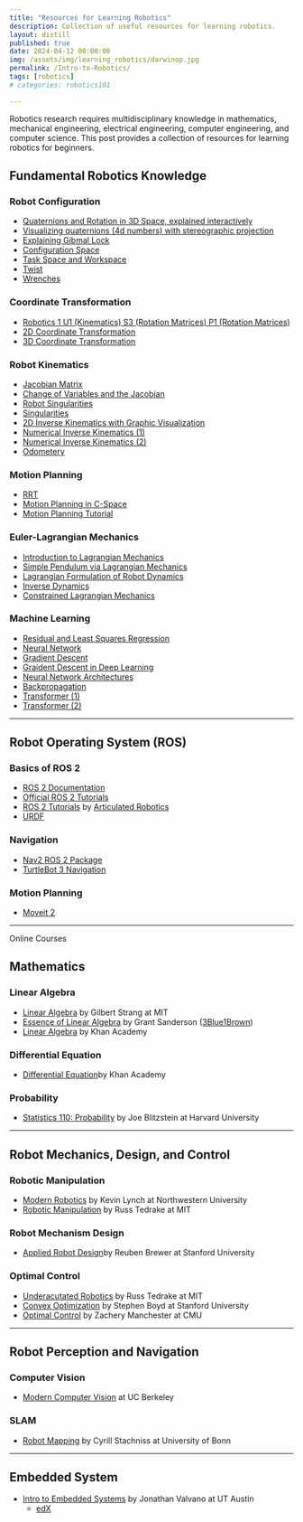 ```yaml
---
title: "Resources for Learning Robotics"
description: Collection of useful resources for learning robotics. 
layout: distill
published: true
date: 2024-04-12 00:00:00
img: /assets/img/learning_robotics/darwinop.jpg
permalink: /Intro-to-Robotics/
tags: [robotics]
# categories: robotics101

---
```


Robotics research requires multidisciplinary knowledge in mathematics, mechanical engineering, electrical engineering, computer engineering, and computer science. This post provides a collection of resources for learning robotics for beginners.

## Fundamental Robotics Knowledge

### Robot Configuration
- [Quaternions and Rotation in 3D Space, explained interactively](https://www.youtube.com/watch?v=zjMuIxRvygQ&t=33s)
- [Visualizing quaternions (4d numbers) with stereographic projection](https://www.youtube.com/watch?v=d4EgbgTm0Bg&t=469s)
- [Explaining Gibmal Lock](https://www.youtube.com/watch?v=zc8b2Jo7mno)
- [Configuration Space](https://www.youtube.com/watch?v=FyLNR3edOds&list=PLggLP4f-rq02vX0OQQ5vrCxbJrzamYDfx&index=6)
- [Task Space and Workspace](https://www.youtube.com/watch?v=hTuW51CpUg4&list=PLggLP4f-rq02vX0OQQ5vrCxbJrzamYDfx&index=9)
- [Twist](https://www.youtube.com/watch?v=mvGZtO_ruj0&list=PLggLP4f-rq02vX0OQQ5vrCxbJrzamYDfx&index=17)
- [Wrenches](https://www.youtube.com/watch?v=0wsYPJPGtKE&list=PLggLP4f-rq02vX0OQQ5vrCxbJrzamYDfx&index=20)

### Coordinate Transformation
- [Robotics 1 U1 (Kinematics) S3 (Rotation Matrices) P1 (Rotation Matrices)](https://www.youtube.com/watch?v=lVjFhNv2N8o)
- [2D Coordinate Transformation](https://www.youtube.com/watch?v=H_94DTWd8ck)
- [3D Coordinate Transformation](https://www.youtube.com/watch?v=rHLEWRxRGiM)

### Robot Kinematics
- [Jacobian Matrix](https://www.youtube.com/watch?v=bohL918kXQk)
- [Change of Variables and the Jacobian](https://www.youtube.com/watch?v=hhFzJvaY__U&t=510s)
- [Robot Singularities](https://www.youtube.com/watch?v=vCEWORZbD3Y&t=55s)
- [Singularities](https://www.youtube.com/watch?v=vjJgTvnQpBs&t=93s)
- [2D Inverse Kinematics with Graphic Visualization](https://www.youtube.com/watch?v=wgpgNLEEpeY)
- [Numerical Inverse Kinematics (1)](https://www.youtube.com/watch?v=VhUA0jf7tI8)
- [Numerical Inverse Kinematics (2)](https://www.youtube.com/watch?v=24cXvgQl-nk)
- [Odometery](https://www.youtube.com/watch?v=eQ9E0Zvp9jw&t=198s )

### Motion Planning
- [RRT](https://www.youtube.com/watch?v=Ob3BIJkQJEw)
- [Motion Planning in C-Space](https://www.youtube.com/watch?v=s2qrMwqm4D0&list=PLggLP4f-rq02vX0OQQ5vrCxbJrzamYDfx&index=51)
- [Motion Planning Tutorial](https://msl.cs.illinois.edu/~lavalle/papers/Lav11b.pdf)

### Euler-Lagrangian Mechanics
- [Introduction to Lagrangian Mechanics](https://www.youtube.com/watch?v=8UtnDaGHpq0)
- [Simple Pendulum via Lagrangian Mechanics](http://www.aoengr.com/Dynamics/LagrangianMechanicsPendulum.pdf)
- [Lagrangian Formulation of Robot Dynamics](https://www.youtube.com/watch?v=1U6y_68CjeY)
- [Inverse Dynamics](https://www.youtube.com/watch?v=ZASVKAlegfQ)
- [Constrained Lagrangian Mechanics](https://www.youtube.com/watch?v=keMzpa_iWjs)

### Machine Learning
- [Residual and Least Squares Regression](https://www.youtube.com/watch?v=yMgFHbjbAW8)
- [Neural Network](https://www.youtube.com/watch?v=aircAruvnKk&list=PLZHQObOWTQDNU6R1_67000Dx_ZCJB-3pi) 
- [Gradient Descent](https://www.youtube.com/watch?v=EKbFIWANwHw)
- [Graident Descent in Deep Learning](https://www.youtube.com/watch?v=IHZwWFHWa-w&list=PLZHQObOWTQDNU6R1_67000Dx_ZCJB-3pi&index=2)
- [Neural Network Architectures](https://www.youtube.com/watch?v=oJNHXPs0XDk)
- [Backpropagation](https://www.youtube.com/watch?v=Ilg3gGewQ5U&list=PLZHQObOWTQDNU6R1_67000Dx_ZCJB-3pi&index=3)
- [Transformer (1)](https://www.youtube.com/watch?v=wjZofJX0v4M&list=PLZHQObOWTQDNU6R1_67000Dx_ZCJB-3pi&index=5)
- [Transformer (2)](https://www.youtube.com/watch?v=eMlx5fFNoYc&list=PLZHQObOWTQDNU6R1_67000Dx_ZCJB-3pi&index=6)

-----
##  Robot Operating System (ROS)

### Basics of ROS 2
- [ROS 2 Documentation](https://docs.ros.org/en/iron/index.html)
- [Official ROS 2 Tutorials](https://docs.ros.org/en/iron/Tutorials.html)
- [ROS 2 Tutorials](https://articulatedrobotics.xyz/page4/) by [Articulated Robotics](https://www.youtube.com/@ArticulatedRobotics)
- [URDF](https://industrial-training-master.readthedocs.io/en/melodic/_source/session3/Intro-to-URDF.html)

### Navigation
- [Nav2 ROS 2 Package](https://navigation.ros.org/)
- [TurtleBot 3 Navigation](https://emanual.robotis.com/docs/en/platform/turtlebot3/navigation/)

### Motion Planning
- [Moveit 2](https://moveit.picknik.ai/main/index.html)


-----

Online Courses

##  Mathematics

### Linear Algebra

- [Linear Algebra](https://ocw.mit.edu/courses/18-06-linear-algebra-spring-2010/) by Gilbert Strang at MIT
- [Essence of Linear Algebra](https://www.3blue1brown.com/topics/linear-algebra) by Grant Sanderson ([3Blue1Brown](https://www.youtube.com/@3blue1brown))
- [Linear Algebra](https://www.khanacademy.org/math/linear-algebra) by Khan Academy

### Differential Equation
- [Differential Equation](https://www.khanacademy.org/math/differential-equations)by Khan Academy

### Probability
- [Statistics 110: Probability](https://www.youtube.com/playlist?list=PL2SOU6wwxB0uwwH80KTQ6ht66KWxbzTIo) by Joe Blitzstein at Harvard University

-----

## Robot Mechanics, Design, and Control

### Robotic Manipulation
-  [Modern Robotics](https://modernrobotics.northwestern.edu/nu-gm-book-resource/foundations-of-robot-motion/) by Kevin Lynch at Northwestern University
-  [Robotic Manipulation](https://manipulation.csail.mit.edu/index.html) by Russ Tedrake at MIT

### Robot Mechanism Design
- [Applied Robot Design](https://www.youtube.com/@StanfordCS235/videos)by Reuben Brewer at Stanford University


### Optimal Control
- [Underacutated Robotics](https://underactuated.mit.edu/index.html) by Russ Tedrake at MIT
- [Convex Optimization](https://web.stanford.edu/class/ee364a/) by Stephen Boyd at Stanford University
- [Optimal Control](https://www.youtube.com/watch?v=Kj88Nory8ec&list=PLZnJoM76RM6Jv4f7E7RnzW4rijTUTPI4u) by Zachery Manchester at CMU

-----


## Robot Perception and Navigation

### Computer Vision
- [Modern Computer Vision](https://www.youtube.com/playlist?list=PLzWRmD0Vi2KVsrCqA4VnztE4t71KnTnP5) at UC Berkeley
### SLAM
- [Robot Mapping](https://www.youtube.com/watch?v=U6vr3iNrwRA&list=PLgnQpQtFTOGQrZ4O5QzbIHgl3b1JHimN_&index=1) by Cyrill Stachniss at University of Bonn

-----

## Embedded System
- [Intro to Embedded Systems](https://users.ece.utexas.edu/~valvano/Volume1/) by Jonathan Valvano at UT Austin
	- [edX](https://www.edx.org/learn/embedded-systems/the-university-of-texas-at-austin-embedded-systems-shape-the-world-microcontroller-input-output)

